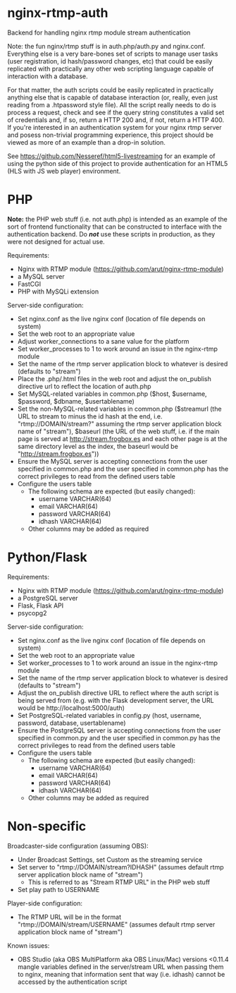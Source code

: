 # nginx-rtmp-auth
Backend for handling nginx rtmp module stream authentication

Note: the fun nginx/rtmp stuff is in auth.php/auth.py and nginx.conf. Everything else is a very bare-bones set of scripts to manage user tasks (user registration, id hash/password changes, etc) that could be easily replicated with practically any other web scripting language capable of interaction with a database.

For that matter, the auth scripts could be easily replicated in practically anything else that is capable of database interaction (or, really, even just reading from a .htpassword style file). All the script really needs to do is process a request, check and see if the query string constitutes a valid set of credentials and, if so, return a HTTP 200 and, if not, return a HTTP 400. If you're interested in an authentication system for your nginx rtmp server and posess non-trivial programming experience, this project should be viewed as more of an example than a drop-in solution.

See https://github.com/Nesseref/html5-livestreaming for an example of using the python side of this project to provide authentication for an HTML5 (HLS with JS web player) environment.

# PHP
**Note:** the PHP web stuff (i.e. not auth.php) is intended as an example of the sort of frontend functionality that can be constructed to interface with the authentication backend. Do **_not_** use these scripts in production, as they were not designed for actual use.

Requirements:
  - Nginx with RTMP module (https://github.com/arut/nginx-rtmp-module)
  - a MySQL server
  - FastCGI
  - PHP with MySQLi extension
  
Server-side configuration:
  - Set nginx.conf as the live nginx conf (location of file depends on system)
  - Set the web root to an appropriate value
  - Adjust worker_connections to a sane value for the platform
  - Set worker_processes to 1 to work around an issue in the nginx-rtmp module
  - Set the name of the rtmp server application block to whatever is desired (defaults to "stream")
  - Place the .php/.html files in the web root and adjust the on_publish directive url to reflect the location of auth.php
  - Set MySQL-related variables in common.php ($host, $username, $password, $dbname, $usertablename)
  - Set the non-MySQL-related variables in common.php ($streamurl (the URL to stream to minus the id hash at the end, i.e. "rtmp://DOMAIN/stream?" assuming the rtmp server application block name of "stream"), $baseurl (the URL of the web stuff, i.e. if the main page is served at http://stream.frogbox.es and each other page is at the same directory level as the index, the baseurl would be "http://stream.frogbox.es"))
  - Ensure the MySQL server is accepting connections from the user specified in common.php and the user specified in common.php has the correct privileges to read from the defined users table
  - Configure the users table
    - The following schema are expected (but easily changed):
      - username VARCHAR(64)
      - email VARCHAR(64)
      - password VARCHAR(64)
      - idhash VARCHAR(64)
    - Other columns may be added as required

# Python/Flask
Requirements:
  - Nginx with RTMP module (https://github.com/arut/nginx-rtmp-module)
  - a PostgreSQL server
  - Flask, Flask API
  - psycopg2

Server-side configuration:
  - Set nginx.conf as the live nginx conf (location of file depends on system)
  - Set the web root to an appropriate value
  - Set worker_processes to 1 to work around an issue in the nginx-rtmp module
  - Set the name of the rtmp server application block to whatever is desired (defaults to "stream")
  - Adjust the on_publish directive URL to reflect where the auth script is being served from (e.g. with the Flask development server, the URL would be http://localhost:5000/auth)
  - Set PostgreSQL-related variables in config.py (host, username, password, database, usertablename)
  - Ensure the PostgreSQL server is accepting connections from the user specified in common.py and the user specified in common.py has the correct privileges to read from the defined users table
  - Configure the users table
    - The following schema are expected (but easily changed):
      - username VARCHAR(64)
      - email VARCHAR(64)
      - password VARCHAR(64)
      - idhash VARCHAR(64)
    - Other columns may be added as required

# Non-specific

Broadcaster-side configuration (assuming OBS):
  - Under Broadcast Settings, set Custom as the streaming service
  - Set server to "rtmp://DOMAIN/stream?IDHASH" (assumes default rtmp server application block name of "stream")
    - This is referred to as "Stream RTMP URL" in the PHP web stuff
  - Set play path to USERNAME
  
Player-side configuration:
  - The RTMP URL will be in the format "rtmp://DOMAIN/stream/USERNAME" (assumes default rtmp server application block name of "stream")

Known issues:
  - OBS Studio (aka OBS MultiPlatform aka OBS Linux/Mac) versions <0.11.4 mangle variables defined in the server/stream URL when passing them to nginx, meaning that information sent that way (i.e. idhash) cannot be accessed by the authentication script
